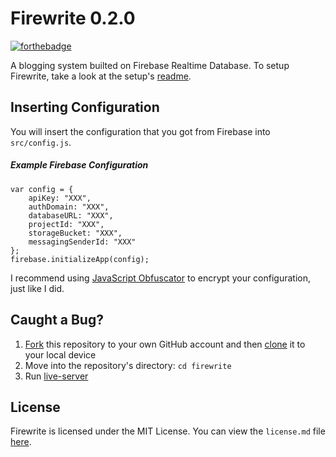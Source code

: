 # Firewrite 0.2.0
[![forthebadge](http://forthebadge.com/images/badges/uses-html.svg)](http://forthebadge.com)

A blogging system builted on Firebase Realtime Database.
To setup Firewrite, take a look at the setup's [readme](https://github.com/stach/firewrite/blob/master/setup/readme.md).

## Inserting Configuration
You will insert the configuration that you got from Firebase into `src/config.js`.

##### Example Firebase Configuration
```
var config = {
    apiKey: "XXX",
    authDomain: "XXX",
    databaseURL: "XXX",
    projectId: "XXX",
    storageBucket: "XXX",
    messagingSenderId: "XXX"
};
firebase.initializeApp(config);
```

I recommend using [JavaScript Obfuscator](https://javascript-obfuscator.org) to encrypt your configuration, just like I did.

## Caught a Bug?

1. [Fork](https://help.github.com/articles/fork-a-repo/) this repository to your own GitHub account and then [clone](https://help.github.com/articles/cloning-a-repository/) it to your local device
2. Move into the repository's directory: `cd firewrite`
3. Run [live-server](https://www.npmjs.com/package/live-server)

## License

Firewrite is licensed under the MIT License. You can view the `license.md` file [here](https://github.com/rdstach/firewrite/blob/master/license.md).
